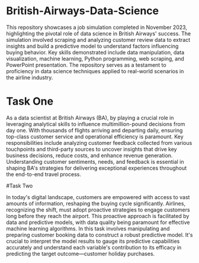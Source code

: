 # British-Airways-Data-Science

This repository showcases a job simulation completed in November 2023, highlighting the pivotal role of data science in British Airways' success. The simulation involved scraping and analyzing customer review data to extract insights and build a predictive model to understand factors influencing buying behavior. Key skills demonstrated include data manipulation, data visualization, machine learning, Python programming, web scraping, and PowerPoint presentation. The repository serves as a testament to proficiency in data science techniques applied to real-world scenarios in the airline industry.

# Task One

As a data scientist at British Airways (BA), by playing a crucial role in leveraging analytical skills to influence multimillion-pound decisions from day one. With thousands of flights arriving and departing daily, ensuring top-class customer service and operational efficiency is paramount. Key responsibilities include analyzing customer feedback collected from various touchpoints and third-party sources to uncover insights that drive key business decisions, reduce costs, and enhance revenue generation. Understanding customer sentiments, needs, and feedback is essential in shaping BA's strategies for delivering exceptional experiences throughout the end-to-end travel process.

#Task Two

In today's digital landscape, customers are empowered with access to vast amounts of information, reshaping the buying cycle significantly. Airlines, recognizing the shift, must adopt proactive strategies to engage customers long before they reach the airport. This proactive approach is facilitated by data and predictive models, with data quality being paramount for effective machine learning algorithms. In this task involves manipulating and preparing customer booking data to construct a robust predictive model. It's crucial to interpret the model results to gauge its predictive capabilities accurately and understand each variable's contribution to its efficacy in predicting the target outcome—customer holiday purchases.
